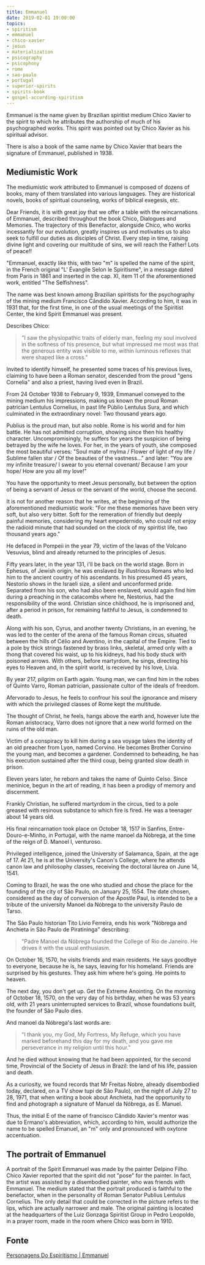 ```yaml
---
title: Emmanuel
date: 2019-02-01 19:00:00
topics: 
- spiritism
- emmanuel
- chico-xavier
- jesus
- materialization
- psicography
- psicophony
- rome
- sao-paulo
- portugal
- superior-spirits
- spirits-book
- gospel-according-spiritism
---
```


Emmanuel is the name given by Brazilian spiritist medium Chico Xavier to the
spirit to which he attributes the authorship of much of his psychographed works.
This spirit was pointed out by Chico Xavier as his spiritual advisor.

There is also a book of the same name by Chico Xavier that bears the signature
of Emmanuel, published in 1938.

## Mediumistic Work
The mediumistic work attributed to Emmanuel is composed of dozens of books, many of 
them translated into various languages. They are historical novels, books of spiritual 
counseling, works of biblical exegesis, etc.

Dear Friends, it is with great joy that we offer a table with the reincarnations of Emmanuel, described throughout the book Chico, Dialogues and Memories. The trajectory of this Benefactor, alongside Chico, who works incessantly for our evolution, greatly inspires us and motivates us to also seek to fulfill our duties as disciples of Christ. Every step in time, raising divine light and covering our multitude of sins, we will reach the Father! Lots of peace!!

"Emmanuel, exactly like this, with two "m" is spelled the name of the spirit, in the French original "L' Évangile Selon le Spiritisme", in a message dated from Paris in 1861 and inserted in the cap. XI, item 11 of the aforementioned work, entitled "The Selfishness".

The name was best known among Brazilian spiritists for the psychography of the mining medium Francisco Cândido Xavier. According to him, it was in 1931 that, for the first time, in one of the usual meetings of the Spiritist Center, the kind Spirit Emmanuel was present.

Describes Chico: 

> "I saw the physiopathic traits of elderly man, feeling my soul involved in the softness of his presence, but what impressed me most was that the generous entity was visible to me, within luminous reflexes that were shaped like a cross."

Invited to identify himself, he presented some traces of his previous lives, claiming to have been a Roman senator, descended from the proud "gens Cornelia" and also a priest, having lived even in Brazil.

From 24 October 1938 to February 9, 1939, Emmanuel conveyed to the mining medium his impressions, making us known the proud Roman patrician Lentulus Cornelius, in past life Públio Lentulus Sura, and which culminated in the extraordinary novel: Two thousand years ago.

Publius is the proud man, but also noble. Rome is his world and for him battle. He has not admitted corruption, showing since then his healthy character. Uncompromisingly, he suffers for years the suspicion of being betrayed by the wife he loves. For her, in the years of youth, she composed the most beautiful verses: "Soul mate of mylma / Flower of light of my life / Sublime fallen star / Of the beauties of the vastness..." and later: "You are my infinite treasure/ I swear to you eternal covenant/ Because I am your hope/ How are you all my love!"

You have the opportunity to meet Jesus personally, but between the option of being a servant of Jesus or the servant of the world, choose the second.

It is not for another reason that he writes, at the beginning of the aforementioned mediumistic work: "For me these memories have been very soft, but also very bitter. Soft for the remeration of friendly but deeply painful memories, considering my heart empedernido, who could not enjoy the radioid minute that had sounded on the clock of my spiritist life, two thousand years ago."

He defaced in Pompeii in the year 79, victim of the lavas of the Volcano Vesuvius, blind and already returned to the principles of Jesus.

Fifty years later, in the year 131, i'll be back on the world stage. Born in Ephesus, of Jewish origin, he was enslaved by illustrious Romans who led him to the ancient country of his ascendants. In his presumed 45 years, Nestorio shows in the Israeli size, a silent and unconformed pride. Separated from his son, who had also been enslaved, would again find him during a preaching in the catacombs where he, Nestorius, had the responsibility of the word. Christian since childhood, he is imprisoned and, after a period in prison, for remaining faithful to Jesus, is condemned to death.

Along with his son, Cyrus, and another twenty Christians, in an evening, he was led to the center of the arena of the famous Roman circus, situated between the hills of Célio and Aventino, in the capital of the Empire. Tied to a pole by thick strings fastened by brass links, skeletal, armed only with a thong that covered his waist, up to his kidneys, had his body stuck with poisoned arrows. With others, before martyrdom, he sings, directing his eyes to Heaven and, in the spirit world, is received by his love, Livia.

By year 217, pilgrim on Earth again. Young man, we can find him in the robes of Quinto Varro, Roman patrician, passionate cultor of the ideals of freedom.

Afervorado to Jesus, he feels to confrour his soul the ignorance and misery with which the privileged classes of Rome kept the multitude.

The thought of Christ, he feels, hangs above the earth and, however lute the Roman aristocracy, Varro does not ignore that a new world formed on the ruins of the old man.

Victim of a conspiracy to kill him during a sea voyage takes the identity of an old preacher from Lyon, named Corvino. He becomes Brother Corvino the young man, and becomes a gardener. Condemned to beheading, he has his execution sustained after the third coup, being granted slow death in prison.

Eleven years later, he reborn and takes the name of Quinto Celso. Since meninice, begun in the art of reading, it has been a prodigy of memory and discernment.

Frankly Christian, he suffered martyrdom in the circus, tied to a pole greased with resinous substance to which fire is fired. He was a teenager about 14 years old.

His final reincarnation took place on October 18, 1517 in Sanfins, Entre-Douro-e-Minho, in 
Portugal, with the name manoel da Nóbrega, at the time of the reign of D. Manoel I, venturoso.

Privileged intelligence, joined the University of Salamanca, Spain, at the age of 17. At 
21, he is at the University's Canon's College, where he attends canon law and philosophy classes, 
receiving the doctoral láurea on June 14, 1541.

Coming to Brazil, he was the one who studied and chose the place for the founding of the 
city of São Paulo, on January 25, 1554. The date chosen, considered as the day of conversion of the 
Apostle Paul, is intended to be a tribute of the university Manoel da Nóbrega to the university Paulo de Tarso.

The São Paulo historian Tito Lívio Ferreira, ends his work "Nóbrega and Anchieta in São Paulo de 
Piratininga" describing: 

> "Padre Manoel da Nóbrega founded the College of Rio de Janeiro. He drives it with the usual enthusiasm. 

On October 16, 1570, he visits friends and main residents. He says goodbye to everyone, because he is, 
he says, leaving for his homeland. Friends are surprised by his gestures. They ask him where he's going. 
He points to heaven.

The next day, you don't get up. Get the Extreme Anointing. On the morning of October 18, 1570, 
on the very day of his birthday, when he was 53 years old, with 21 years uninterrupted services to 
Brazil, whose foundations built, the founder of São Paulo dies.

And manoel da Nóbrega's last words are: 
> "I thank you, my God, My Fortress, My Refuge, which you have marked beforehand this day 
for my death, and you gave me perseverance in my religion until this hour."

And he died without knowing that he had been appointed, for the second time, 
Provincial of the Society of Jesus in Brazil: the land of his life, passion and death.

As a curiosity, we found records that Mr Freitas Nobre, already disembodied today, declared, on a 
TV show tupi de São Paulo), on the night of July 27 to 28, 1971, that when writing a book about 
Anchieta, had the opportunity to find and photograph a signature of Manuel da Nóbrega, as E. Manuel.

Thus, the initial E of the name of francisco Cândido Xavier's mentor was due to Ermano's 
abbreviation, which, according to him, would authorize the name to be spelled Emanuel, 
an "m" only and pronounced with oxytone accentuation. 

## The portrait of Emmanuel 
A portrait of the Spirit Emmanuel was made by the painter Delpino Filho. Chico Xavier reported that the spirit did not "pose" for the painter. In fact, the artist was assisted by a disembodied painter, who was friends with Emmanuel. The medium stated that the portrait produced is faithful to the benefactor, when in the personality of Roman Senator Publius Lentulus Cornelius. The only detail that could be corrected in the picture refers to the lips, which are actually narrower and male. The original painting is located at the headquarters of the Luiz Gonzaga Spiritist Group in Pedro Leopoldo, in a prayer room, made in the room where Chico was born in 1910.


## Fonte
[Personagens Do Espiritismo | Emmanuel](https://personagensdoespiritismo.blogspot.com/2013/12/emmanuel.html)


